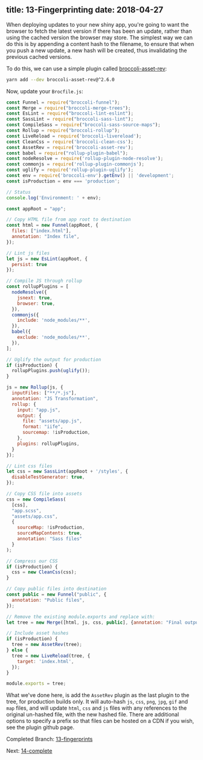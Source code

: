 title: 13-Fingerprinting
date: 2018-04-27
---

When deploying updates to your new shiny app, you're going to want the browser to fetch the latest version if there has
been an update, rather than using the cached version the browser may store. The simplest way we can do this is by
appending a content hash to the filename, to ensure that when you push a new update, a new hash will be created, thus
invalidating the previous cached versions.

To do this, we can use a simple plugin called [broccoli-asset-rev](https://github.com/rickharrison/broccoli-asset-rev):

```sh
yarn add --dev broccoli-asset-rev@^2.6.0
```

Now, update your `Brocfile.js`:

```js
const Funnel = require("broccoli-funnel");
const Merge = require("broccoli-merge-trees");
const EsLint = require("broccoli-lint-eslint");
const SassLint = require("broccoli-sass-lint");
const CompileSass = require("broccoli-sass-source-maps");
const Rollup = require("broccoli-rollup");
const LiveReload = require('broccoli-livereload');
const CleanCss = require('broccoli-clean-css');
const AssetRev = require('broccoli-asset-rev');
const babel = require("rollup-plugin-babel");
const nodeResolve = require('rollup-plugin-node-resolve');
const commonjs = require('rollup-plugin-commonjs');
const uglify = require('rollup-plugin-uglify');
const env = require('broccoli-env').getEnv() || 'development';
const isProduction = env === 'production';

// Status
console.log('Environment: ' + env);

const appRoot = "app";

// Copy HTML file from app root to destination
const html = new Funnel(appRoot, {
  files: ["index.html"],
  annotation: "Index file",
});

// Lint js files
let js = new EsLint(appRoot, {
  persist: true
});

// Compile JS through rollup
const rollupPlugins = [
  nodeResolve({
    jsnext: true,
    browser: true,
  }),
  commonjs({
    include: 'node_modules/**',
  }),
  babel({
    exclude: 'node_modules/**',
  }),
];

// Uglify the output for production
if (isProduction) {
  rollupPlugins.push(uglify());
}

js = new Rollup(js, {
  inputFiles: ["**/*.js"],
  annotation: "JS Transformation",
  rollup: {
    input: "app.js",
    output: {
      file: "assets/app.js",
      format: "iife",
      sourcemap: !isProduction,
    },
    plugins: rollupPlugins,
  }
});

// Lint css files
let css = new SassLint(appRoot + '/styles', {
  disableTestGenerator: true,
});

// Copy CSS file into assets
css = new CompileSass(
  [css],
  "app.scss",
  "assets/app.css",
  {
    sourceMap: !isProduction,
    sourceMapContents: true,
    annotation: "Sass files"
  }
);

// Compress our CSS
if (isProduction) {
  css = new CleanCss(css);
}

// Copy public files into destination
const public = new Funnel("public", {
  annotation: "Public files",
});

// Remove the existing module.exports and replace with:
let tree = new Merge([html, js, css, public], {annotation: "Final output"});

// Include asset hashes
if (isProduction) {
  tree = new AssetRev(tree);
} else {
  tree = new LiveReload(tree, {
    target: 'index.html',
  });
}

module.exports = tree;
```

What we've done here, is add the `AssetRev` plugin as the last plugin to the tree, for production builds only. It will
auto-hash `js`, `css`, `png`, `jpg`, `gif` and `map` files, and will update `html`, `css` and `js` files with any
references to the original un-hashed file, with the new hashed file. There are additional options to specify a prefix
so that files can be hosted on a CDN if you wish, see the plugin github page.

Completed Branch: [13-fingerprints](https://github.com/oligriffiths/broccolijs-tutorial/tree/13-fingerprints)

Next: [14-complete](14-complete.html)
